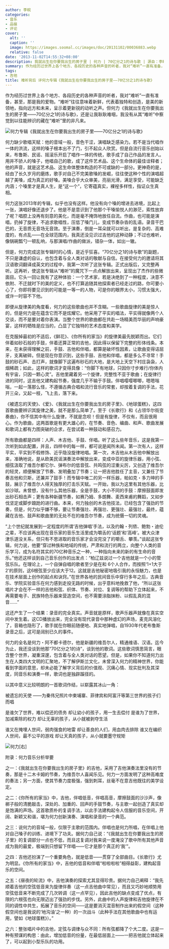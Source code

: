 ```yaml
---
author: 李皖
categories:
- 音乐
- 品碟
- 评论
cover:
  alt: ''
  caption: ''
  image: https://images.soomal.cc/images/doc/20131102/00036883.webp
  relative: false
date: '2013-11-02T14:55:32+08:00'
description: 我就出生在你要我出生的房子里 | 何力 | 70亿分之1的诗与歌 | 源自：李皖博客 | 版权：转载 |  平均/总评分：05.75/23
summary: 作为经历过世界上各个地方、各段历史的各种声音的听者，我对“难听”一直有准备，甚至，那是我的爱物。“难听”往往意味着新鲜，代表着独特和创造，是美的新领地，指向远方和未来，呈示着更新锐的动听之声。但何力《我就出生在你要我出生的房子里――70亿分之1的诗与歌》，还是让我耿耿难咽……
tags:
- 吉他
title: 难听背后 评何力专辑《我就出生在你要我出生的房子里――70亿分之1的诗与歌》
---
```


作为经历过世界上各个地方、各段历史的各种声音的听者，我对“难听”一直有准备，甚至，那是我的爱物。“难听”往往意味着新鲜，代表着独特和创造，是美的新领地，指向远方和未来，呈示着更新锐的动听之声。但何力《我就出生在你要我出生的房子里――70亿分之1的诗与歌》，还是让我耿耿难咽，我没有从其“难听”中察觉到以往能辨识的藏在“难听”里的非凡来。

![何力专辑《我就出生在你要我出生的房子里――70亿分之1的诗与歌》](https://images.soomal.cc/images/doc/20131102/00036881.webp)





何力缺少歌唱天赋：他的音域一般，音色干涩，演唱缺乏感染力。若不是当代唱作一体的洪流，这样的嗓子根本出不了门，引不起众人欣赏。但是自流行音乐创始以来，布鲁斯、民谣、摇滚乐开启了唱作一体的传统，歌手成了自己作品的发言人。用并不骄人的嗓子，他唱自己的歌，成了这件艺术品、这个生命体的最佳诠释者；他的声音，就是这艺术品、这生命体整体构造的不可或缺的一部分。更神奇的是，经由了长久岁月的磨炼，歌手对自己不完美歌嗓的发崛，往往使这种个性的演唱超越了美嗓，成为真正的好嗓。美嗓合乎大众审美，亮丽光滑，满足享受，可能缺乏内涵；个嗓里才是真人生，是“这一个”，它寄蕴真实，裸裎多样性，指证众生真相。

何力这张2013年的专辑，似乎也没有这样。他没有向个嗓的增进去进境，比起上一张，演唱好像还退步了。他是不是意识到了他那个干嗓愉悦人的渺茫，索性放弃了呢？唱腔上没再有刻意的美化，而是毫不掩饰地放任自流。作曲，也可能是演唱，扔掉了旋律，不追求歌唱性，压低了嗓门儿，变成节奏杂沓的乱语。录音干巴巴的，无音质无音场无音效。至于演奏，倒是一耳朵就可以听出，是复杂的、高难度的，有点乱――在全球范围内，我真还没见识过吉他的这种动静；不过也难听，像锅碗瓢勺一顿乱响，与那演唱/作曲的做派，错杂一体，如出一辙。

但是，何力完成这张专辑时的心情，是近乎狂喜。“70亿分之1的诗与歌”的副题，不只是谦虚的自认，也包含着与全人类对话的敬献与自信。在接受何力的邀请将其汉语歌词翻译成英文的过程中，我第一次听了这张专辑。正式出版后，又完整再听。这再听，使这张专辑从“难听”的魔咒下一点点解放出来，呈现出了杰作的些微面目。它头一回让我有了这种体验：一个艺术家，若是决绝到了一种程度，决意不依附、不迁就时下的美的定义，也不打算追随其他探索者已经走过的路，你可要小心了，你即将要见识到的可能是一等一的人物，可是你的眼界太小，习惯太强大，或许一时容不下他。

即便从旋律美的角度看，何力的这些歌曲也并不含糊。一些歌曲旋律的美是惊人的，但是何力是在蕴含它而不是炫耀它。他采用了平实的唱法，平实得就像两个人交谈，而不是要对着你表演。当整个世界的歌曲都在共赴一场精美而华丽的声响豪宴，这样的牺牲是应当的，凸显了它独特的艺术态度和美学。

在克服掉最初的不适后，《鲜花》、《你所有的家当》的旋律美最先脱颖而出。它们伴着如砂石般的手鼓，伴着还算正常的吉他，因此得以保留下完整的形体线条。本来，在未获得理解之前，手鼓、吉他和伴唱，都算是破坏性因素，让歌曲变得诘屈牙，支离破碎。但是现在你意识到，这些手鼓、吉他和伴唱，都是多么不寻常！手鼓的砂石声、击打声，就像脚下这遍布砂石的大地，是大地上天空下村庄袅袅，人烟稀疏；如此，这样的歌词才变得具像：“你脚下有地球，只因你寸步难行/你体内有宇宙，只因一颗心灵”。吉他里藏着另一个旋律，完整性不亚于歌曲；在旋律行进的同时，这吉他又建构起节奏，强度几乎不输于手鼓。伴唱嘤嘤唧唧，嗯嗯嗡嗡，一起一落那么怪，不遵循古典合唱和流行音乐的常套，却按着复调的手法，花开三朵，又起一枝，飞上去，落下来。

《被遗忘的天使》、《爱》、《我就出生在你要我出生的房子里》、《地球蛋糕》，这四首歌曲要辨识其旋律之美，就不是那么简单了。至于《长歌行》和《占领华尔街变奏曲》，你不信其中有什么旋律，不就是念呗！但是有旋律，不仅有，而且很用心。作为歌曲，这两首歌是有更大雄心的，在节奏、音色、编曲、和声、歌曲发展和歌词上都有力图突破的企求，在尝试着一种鼓动和感召力。

所有歌曲都是四样：人声、木吉他、手鼓、伴唱。听了这么些年音乐，这是我第一次听到如此配置，并且，四样中的每一样，都可说是闻所未闻。第一次有人，这样平实，平实到不假修饰、近乎隐没旋律地唱。第一次，木吉他从木吉他中解放出来，准确地说，是从欧美民谣演奏法中解放出来，变成中亚的旋律乐器，用小弦、细弦汲取了维吾尔都它尔、弹布尔的低音弦、共鸣弦的涩重尖厉，又创造了维吾尔的轻灵，顺便解放了节奏、发明叠加了节奏；让一把吉他胜任了主音，又兼任了节奏吉他和贝斯，还兼并了鼓手！而专辑中唯二的另一样乐器，帕如克・多力坤的手鼓，展示了维吾尔人得天独厚的打击乐天赋。一开始，我以为这里有其他乐器，比如沙球。未曾想，没有什么其他乐器，全是手鼓，大小不同的手鼓：摩擦鼓面即发出砂石相击声；更有各种新疆节奏，如赛乃姆、多朗舞、麦西来甫的舞蹈，又如步伐坚定或脚步踉跄的进行曲。本来，何力独创的木吉他技法，已经包含了强劲的节奏，但是，何力似乎嫌不够，要让节奏强壮、再强壮、更强壮、最强壮，最终，蕴藏在吉他、鼓声和歌曲里的无处不在的维吾尔节奏，成为统慑一切的灵魂。

“上个世纪就发展到一定程度的所谓‘吉他弹唱’手法，以及约翰・列侬、鲍勃・迪伦之辈，不应该再出现在音乐家的音乐生活里成为嚼舌的‘话题’和‘高峰’。被大众津津乐道没关系，但只有不思进取的音乐家才会没完没了的嚼舌、攀羡。”谈起这张专辑，何力说，他要“穿过种族和地域的传统，严肃和流行的两立，向整个人类的音乐学习，成为名符其实的70亿种音乐之一种，一种指向未来的新的有生命的音乐。”他还这样谈到自己音乐创作的出发点：“柏辽兹说过一个吉他就是一个小的管弦乐队。在理论上，一个自弹自唱的歌者至少是在和 6个人合作，而按照‘1+1大于2’的原则，这6根弦至少应该大于12。这就是吉他秘密地吸引我的永恒魅力，也是在技术层面上创作的起点和诀窍。”在世界各地的民间音乐中穿行多年之后，古典音乐、学院实验音乐在何力感到走投无路的时候，出乎意料地挽救了他，“所以这张唱片才会在不一样的吉他和弦、织体、节奏、对位、复调等的帮助下立体起来，不再需要电子、民族特色乐器来营造空间，也不需要涂脂抹粉、以假乱真的混音……”

这还产生了一个结果：录音的完全真实。声音就是原样，歌声乐器声就像在真实空间中发生着。这CD播放出来，完全没有现代录音中那种虚幻的声场，麦克风溶化了，音箱也隐形了，歌手就在你眼前随便地、真实地弹唱，自1930年代老布鲁斯录音之后，这可是阔别已久的事件。

何力的全名是何力・阿不都卡德尔，他是新疆的维吾尔人，精通维语、汉语。迄今为止，我还没谈到他那“70亿分之1的诗”，谈到他的歌词。这些歌词慎思简言，眼含整个世界，凝重深邃，包含着与全人类对话的愿望。但是，如果你不知道何力出生在人类四大文明的汇聚地，不了解伊斯兰文化，未曾深入何力的精神世界，你能看到字面的意思，却未必能了解字义背后的价值观、沉痛心情、现实批判及其深度，同音乐和演奏一样，歌词也是独辟蹊径的。

以其中意义比较明朗的一首歌词作结，以崭露其冰山一角：


被遗忘的天使
――为秦伟兄照片中柬埔寨、菲律宾和阿富汗等第三世界的孩子们而唱

是谁欠了世界，难以偿还的债务
却让幼小的孩子，用一生去偿付
是谁为了世界，加减乘除的权力
却让无辜的孩子，从小就被剥夺生活

谁又在掩埋人世间，弱肉强食的地雷
却让善良的人们，用血肉去排除
谁又在编织人世间，最不公平的游戏
却让天真的孩子，从小就要墨守规矩


![何力[右]](https://images.soomal.cc/images/doc/20131102/00036882.webp)





附录：何力音乐分析举要

之一：《我就出生在你要我出生的房子里》的吉他，采用了吉他演奏法里没有的节奏，那是十二木卡姆的节奏，为维吾尔人喜闻乐见。何力一方面发明了这种高难度的奏法；另一方面，使其节奏力度极强，强到刺耳，丝毫不在意吉他既往的美学设定。

之二：《你所有的家当》中，吉他，伴唱低音，伴唱高音，摩擦鼓面的沙沙声，像梆子般的清脆敲击，深处的、加重的、回声的手鼓节奏，与主歌一起创造了真实却是饱满的声场。这首歌质朴的复调手法，以此手法建构起令人信服的音乐空间，开阔、新颖又和谐，堪为何力创新演奏、演唱和录音的一个典范。

之三：说何力的音域一般，仅限于主歌的范围内。伴唱也是何力所唱，在伴唱上他对自己嗓子的训练、进境下了功夫。据何力自己说：“《我就出生在你要我出生的房子里》的复调部分一点也不低，而且这复调对我来说一度淹没了歌中所有其他声音成为我的最爱，极端到只想留下伴唱――它才是那个真正的‘我’”。

之四：吉他还扮演了一个重要角色，就是低音――贯穿了全部曲目。《长歌行》尤为明显。《你所有的家当》中，吉他的低音和伴唱“啦啦啦啦”相得益彰，建构起音乐的空间。

之五：《昼夜的轮流》中，吉他演奏的探索尤其显得珍贵。据何力自己阐释：“我先顺着吉他的空弦低音来为旋律伴奏（这一点吉他曲中常见），而且又巧妙地顺势用空弦低音来不断完成了几次转调（这一点罕见），因此吉他的缺点变成了优点，有限的六根弦也向无限迈出了强劲的步伐。另外，此曲中的人声旋律和吉他旋律在不同的调性中共生，拓展了音乐的空间――这是要消灭混音制作出来的假空间（这种假空间也是我说的‘地沟油’之一种）的一次战斗（此种手法在其他歌曲中也有运用，譬如《地球蛋糕》）。”

之六：整张唱片中的吉他，定弦与调律与众不同：所有弦都降了个大二度。这是一种有预谋的构思：由此，增加低音的份量，在最低层面上――一把吉他就立体起来了，可以起到小型乐队的功用。